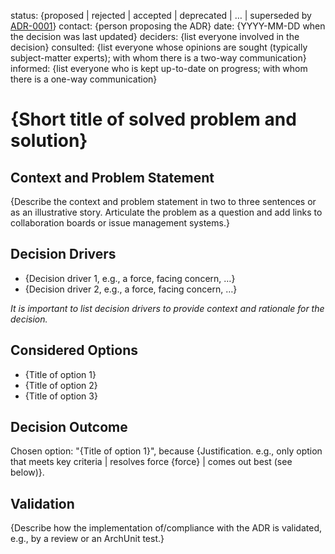 status: {proposed | rejected | accepted | deprecated | … | superseded by [ADR-0001](0001-madr-architecture-decisions.md)}
contact: {person proposing the ADR}
date: {YYYY-MM-DD when the decision was last updated}
deciders: {list everyone involved in the decision}
consulted: {list everyone whose opinions are sought (typically subject-matter experts); with whom there is a two-way communication}
informed: {list everyone who is kept up-to-date on progress; with whom there is a one-way communication}

# {Short title of solved problem and solution}

## Context and Problem Statement

{Describe the context and problem statement in two to three sentences or as an illustrative story. Articulate the problem as a question and add links to collaboration boards or issue management systems.}

## Decision Drivers

- {Decision driver 1, e.g., a force, facing concern, …}
- {Decision driver 2, e.g., a force, facing concern, …}

*It is important to list decision drivers to provide context and rationale for the decision.*

## Considered Options

- {Title of option 1}
- {Title of option 2}
- {Title of option 3}

## Decision Outcome

Chosen option: "{Title of option 1}", because
{Justification. e.g., only option that meets key criteria | resolves force {force} | comes out best (see below)}.

## Validation

{Describe how the implementation of/compliance with the ADR is validated, e.g., by a review or an ArchUnit test.}
